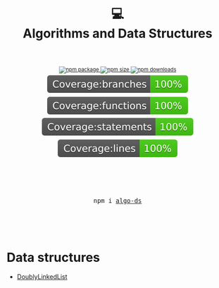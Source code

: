 <div align="center">
  <h1>
    <br/>
    💻
    <br />
    Algorithms and Data Structures
    <br />
  </h1>
  <sup>
    <br />
    <br />
    <a href="https://www.npmjs.com/package/algo-ds">
       <img src="https://img.shields.io/npm/v/algo-ds.svg" alt="npm package" />
    </a>
    <a href="https://www.npmjs.com/package/algo-ds">
      <img src="https://img.shields.io/bundlephobia/min/algo-ds?color=%23009688" alt="npm size" />
    </a>
    <a href="https://www.npmjs.com/package/algo-ds">
      <img src="https://img.shields.io/npm/dm/algo-ds.svg" alt="npm downloads" />
    </a>
    <br />
    <a href="/coverage/lcov-report/">
      <img src="https://raw.githubusercontent.com/yarikleto/algo-ds/098ee7c5d0d4f82b8fd3f2fb1511334574ad88c6/coverage/badge-branches.svg" alt="npm size" />
    </a>
    <a href="/coverage/lcov-report/">
      <img src="https://raw.githubusercontent.com/yarikleto/algo-ds/098ee7c5d0d4f82b8fd3f2fb1511334574ad88c6/coverage/badge-functions.svg" alt="npm size" />
    </a>
    <a href="/coverage/lcov-report/">
      <img src="https://raw.githubusercontent.com/yarikleto/algo-ds/098ee7c5d0d4f82b8fd3f2fb1511334574ad88c6/coverage/badge-statements.svg" alt="npm size" />
    </a>
    <a href="/coverage/lcov-report/">
      <img src="https://raw.githubusercontent.com/yarikleto/algo-ds/098ee7c5d0d4f82b8fd3f2fb1511334574ad88c6/coverage/badge-lines.svg" alt="npm size" />
    </a>
    <br />
  </sup>
  <br />
  <br />
  <br />
  <br />
  <pre>npm i <a href="https://www.npmjs.com/package/algo-ds">algo-ds</a></pre>
  <br />
  <br />
  <br />
</div>

# Data structures
- [DoublyLinkedList](/src/doubly-linked-list.md)
